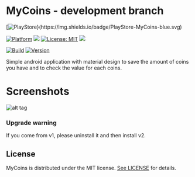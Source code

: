 # MyCoins - development branch

[![PlayStore}(https://img.shields.io/badge/PlayStore-MyCoins-blue.svg)](https://play.google.com/store/apps/details?id=guepardoapps.mycoins)

[![Platform](https://img.shields.io/badge/platform-Android-blue.svg)](https://www.android.com)
<a target="_blank" href="https://android-arsenal.com/api?level=17" title="API17+"><img src="https://img.shields.io/badge/API-17+-blue.svg" /></a>
[![License: MIT](https://img.shields.io/badge/License-MIT-blue.svg)](https://opensource.org/licenses/MIT)
<a target="_blank" href="https://www.paypal.me/GuepardoApps" title="Donate using PayPal"><img src="https://img.shields.io/badge/paypal-donate-blue.svg" /></a>

[![Build](https://img.shields.io/badge/build-passed-green.svg)](https://github.com/GuepardoApps/MyCoins/tree/develop/releases)
[![Version](https://img.shields.io/badge/version-v2.0.0.181111-blue.svg)](https://github.com/GuepardoApps/MyCoins/tree/develop/releases/v2.0.0.181111.apk)

Simple android application with material design to save the amount of coins you have and to check the value for each coins.

# Screenshots

![alt tag](https://github.com/GuepardoApps/MyCoins/blob/develop/screenshots/header_001.png)

### Upgrade warning
If you come from v1, please uninstall it and then install v2.

## License

MyCoins is distributed under the MIT license. [See LICENSE](https://github.com/GuepardoApps/MyCoins/blob/develop/LICENSE.md) for details.